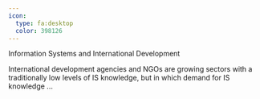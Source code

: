 ```yaml
---
icon:
  type: fa:desktop
  color: 398126
---
```

Information Systems and International Development

International development agencies and NGOs are growing sectors with a traditionally low levels of IS knowledge, but in which demand for IS knowledge  ... 
